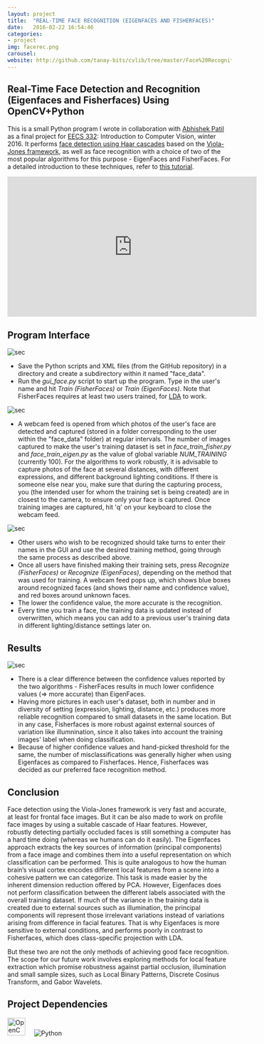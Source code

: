 ```yaml
---
layout: project
title:  "REAL-TIME FACE RECOGNITION (EIGENFACES AND FISHERFACES)"
date:   2016-02-22 16:54:46
categories:
- project
img: facerec.png
carousel:
website: http://github.com/tanay-bits/cvlib/tree/master/Face%20Recognition
---
```

Real-Time Face Detection and Recognition (Eigenfaces and Fisherfaces) Using OpenCV+Python
-----------------

This is a small Python program I wrote in collaboration with [Abhishek Patil](https://patilnabhi.github.io/portfolio/) as a final project for [EECS 332](http://www.mccormick.northwestern.edu/eecs/courses/descriptions/332.html): Introduction to Computer Vision, winter 2016. It performs [face detection using Haar cascades](http://docs.opencv.org/3.1.0/d7/d8b/tutorial_py_face_detection.html#gsc.tab=0) based on the [Viola-Jones framework](https://en.wikipedia.org/wiki/Viola%E2%80%93Jones_object_detection_framework), as well as face recognition with a choice of two of the most popular algorithms for this purpose - EigenFaces and FisherFaces. For a detailed introduction to these techniques, refer to [this tutorial](http://docs.opencv.org/2.4/modules/contrib/doc/facerec/facerec_tutorial.html).

<iframe width="560" height="315" src="https://www.youtube.com/embed/nvPzOo8tyUs" frameborder="0" allowfullscreen></iframe>

Program Interface
----------------------

![sec](https://raw.githubusercontent.com/tanay-bits/cvlib/master/Face%20Recognition/misc/flow_chart.png)

+  Save the Python scripts and XML files (from the GitHub repository) in a directory and create a subdirectory within it named "face_data".
+  Run the *gui_face.py* script to start up the program. Type in the user's name and hit *Train (FisherFaces)* or *Train (EigenFaces)*. Note that FisherFaces requires at least two users trained, for [LDA](https://en.wikipedia.org/wiki/Linear_discriminant_analysis) to work.

![sec](https://raw.githubusercontent.com/tanay-bits/cvlib/master/Face%20Recognition/misc/gui.png)

+  A webcam feed is opened from which photos of the user's face are detected and captured (stored in a folder corresponding to the user within the "face_data" folder) at regular intervals. The number of images captured to make the user's training dataset is set in *face_train_fisher.py* and *face_train_eigen.py* as the value of global variable *NUM_TRAINING* (currently 100). For the algorithms to work robustly, it is advisable to capture photos of the face at several distances, with different expressions, and different background lighting conditions. If there is someone else near you, make sure that during the capturing process, you (the intended user for whom the training set is being created) are in closest to the camera, to ensure only your face is captured. Once training images are captured, hit 'q' on your keyboard to close the webcam feed.

![sec](https://raw.githubusercontent.com/tanay-bits/cvlib/master/Face%20Recognition/misc/Capture.PNG)

+  Other users who wish to be recognized should take turns to enter their names in the GUI and use the desired training method, going through the same process as described above.
+  Once all users have finished making their training sets, press *Recognize (FisherFaces)* or *Recognize (EigenFaces)*, depending on the method that was used for training. A webcam feed pops up, which shows blue boxes around recognized faces (and shows their name and confidence value), and red boxes around unknown faces.
+ The lower the confidence value, the more accurate is the recognition.
+ Every time you train a face, the training data is updated instead of overwritten, which means you can add to a previous user's training data in different lighting/distance settings later on.

Results
---------

![sec](https://raw.githubusercontent.com/tanay-bits/cvlib/master/Face%20Recognition/misc/Results.png)

+ There is a clear difference between the confidence values reported by the two algorithms - FisherFaces results in much lower confidence values (=> more accurate) than EigenFaces.
+ Having more pictures in each user's dataset, both in number and in diversity of setting (expression, lighting, distance, etc.) produces more reliable recognition compared to small datasets in the same location. But in any case, Fisherfaces is more robust against external sources of variation like illumnination, since it also takes into account the training images' label when doing classification.
+ Because of higher confidence values and hand-picked threshold for the same, the number of misclassifications was generally higher when using Eigenfaces as compared to Fisherfaces. Hence, Fisherfaces was decided as our preferred face recognition method.

Conclusion
-----------

Face detection using the Viola-Jones framework is very fast and accurate, at least for frontal face images. But it can be also made to work on profile face images by using a suitable cascade of Haar features. However, robustly detecting partially occluded faces is still something a computer has a hard time doing (whereas we humans can do it easily). The Eigenfaces approach extracts the key sources of information (principal components) from a face image and combines them into a useful representation on which classification can be performed. This is quite analogous to how the human brain’s visual cortex encodes different local features from a scene into a cohesive pattern we can categorize. This task is made easier by the inherent dimension reduction offered by PCA. However, Eigenfaces does not perform classification between the different labels associated with the overall training dataset. If much of the variance in the training data is created due to external sources such as illumination, the principal components will represent those irrelevant variations instead of variations arising from difference in facial features. That is why Eigenfaces is more sensitive to external conditions, and performs poorly in contrast to Fisherfaces, which does class-specific projection with LDA.

But these two are not the only methods of achieving good face recognition. The scope for our future work involves exploring methods for local feature extraction which promise robustness against partial occlusion, illumination and small sample sizes, such as Local Binary Patterns, Discrete Cosinus Transform, and Gabor Wavelets.

Project Dependencies
-----

<img src="https://static.wixstatic.com/media/4df942_9a744943a3304bd59d9b90bf954e43db.png/v1/fill/w_81,h_100,al_c,usm_0.50_1.20_0.00/4df942_9a744943a3304bd59d9b90bf954e43db.png" alt="OpenCV" height="40" width="40"> &nbsp; &nbsp;
![Python](https://static.wixstatic.com/media/4df942_8017c46cfbbd47a5b157b97f6764562c.png/v1/fill/w_156,h_46,al_c,usm_0.50_1.20_0.00/4df942_8017c46cfbbd47a5b157b97f6764562c.png)

